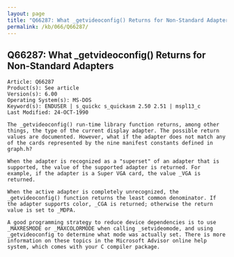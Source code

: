 ```yaml
---
layout: page
title: "Q66287: What _getvideoconfig() Returns for Non-Standard Adapters"
permalink: /kb/066/Q66287/
---
```


## Q66287: What _getvideoconfig() Returns for Non-Standard Adapters

	Article: Q66287
	Product(s): See article
	Version(s): 6.00
	Operating System(s): MS-DOS
	Keyword(s): ENDUSER | s_quickc s_quickasm 2.50 2.51 | mspl13_c
	Last Modified: 24-OCT-1990
	
	The _getvideoconfig() run-time library function returns, among other
	things, the type of the current display adapter. The possible return
	values are documented. However, what if the adapter does not match any
	of the cards represented by the nine manifest constants defined in
	graph.h?
	
	When the adapter is recognized as a "superset" of an adapter that is
	supported, the value of the supported adapter is returned. For
	example, if the adapter is a Super VGA card, the value _VGA is
	returned.
	
	When the active adapter is completely unrecognized, the
	_getvideoconfig() function returns the least common denominator. If
	the adapter supports color, _CGA is returned; otherwise the return
	value is set to _MDPA.
	
	A good programming strategy to reduce device dependencies is to use
	_MAXRESMODE or _MAXCOLORMODE when calling _setvideomode, and using
	_getvideoconfig to determine what mode was actually set. There is more
	information on these topics in the Microsoft Advisor online help
	system, which comes with your C compiler package.
